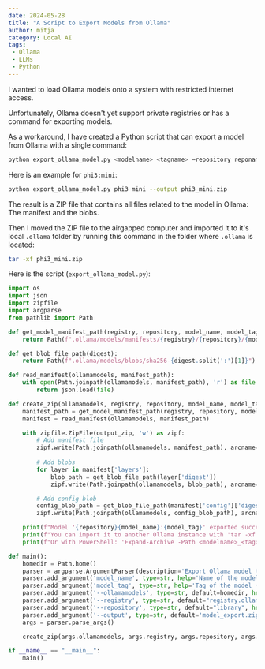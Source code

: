 ```yaml
---
date: 2024-05-28
title: "A Script to Export Models from Ollama"
author: mitja
category: Local AI
tags:
 - Ollama
 - LLMs
 - Python
---
```

I wanted to load Ollama models onto a system with restricted internet access. 

Unfortunately, Ollama doesn't yet support private registries or has a command for exporting models.

As a workaround, I have created a Python script that can export a model from Ollama with a single command:

```bash
python export_ollama_model.py <modelname> <tagname> –repository reponame –output filename.zip
```

Here is an example for `phi3:mini`:

```bash
python export_ollama_model.py phi3 mini --output phi3_mini.zip
```

The result is a ZIP file that contains all files related to the model in Ollama: The manifest and the blobs. 

Then I moved the ZIP file to the airgapped computer and imported it to it's local `.ollama` folder by running this command in the folder where `.ollama` is located:

```bash
tar -xf phi3_mini.zip
```

Here is the script (`export_ollama_model.py`):

```python
import os
import json
import zipfile
import argparse
from pathlib import Path

def get_model_manifest_path(registry, repository, model_name, model_tag):
    return Path(f".ollama/models/manifests/{registry}/{repository}/{model_name}/{model_tag}")

def get_blob_file_path(digest):
    return Path(f".ollama/models/blobs/sha256-{digest.split(':')[1]}")

def read_manifest(ollamamodels, manifest_path):
    with open(Path.joinpath(ollamamodels, manifest_path), 'r') as file:
        return json.load(file)

def create_zip(ollamamodels, registry, repository, model_name, model_tag, output_zip):
    manifest_path = get_model_manifest_path(registry, repository, model_name, model_tag)
    manifest = read_manifest(ollamamodels, manifest_path)

    with zipfile.ZipFile(output_zip, 'w') as zipf:
        # Add manifest file
        zipf.write(Path.joinpath(ollamamodels, manifest_path), arcname=manifest_path.relative_to('.'))
        
        # Add blobs
        for layer in manifest['layers']:
            blob_path = get_blob_file_path(layer['digest'])
            zipf.write(Path.joinpath(ollamamodels, blob_path), arcname=blob_path.relative_to('.'))

        # Add config blob
        config_blob_path = get_blob_file_path(manifest['config']['digest'])
        zipf.write(Path.joinpath(ollamamodels, config_blob_path), arcname=config_blob_path.relative_to('.'))

    print(f"Model '{repository}{model_name}:{model_tag}' exported successfully to '{output_zip}'")
    print(f"You can import it to another Ollama instance with 'tar -xf <modelname>_<tag>_export.zip -C ./.ollama'")
    print(f"Or with PowerShell: 'Expand-Archive -Path <modelname>_<tag>_export.zip -DestinationPath ./.ollama'")

def main():
    homedir = Path.home()
    parser = argparse.ArgumentParser(description='Export Ollama model to a zip file.')
    parser.add_argument('model_name', type=str, help='Name of the model (e.g., gemma)')
    parser.add_argument('model_tag', type=str, help='Tag of the model (e.g., 2b)')
    parser.add_argument('--ollamamodels', type=str, default=homedir, help='The folder for OLLAMA_MODELS (default: homedir)')
    parser.add_argument('--registry', type=str, default="registry.ollama.ai", help="The Ollama model registry.")
    parser.add_argument('--repository', type=str, default="library", help="name of the repository, (eg. jina)")
    parser.add_argument('--output', type=str, default='model_export.zip', help='Output zip file name')
    args = parser.parse_args()

    create_zip(args.ollamamodels, args.registry, args.repository, args.model_name, args.model_tag, args.output)

if __name__ == "__main__":
    main()
```

